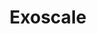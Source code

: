 ---
title: "Exoscale"
description: "Learn about Exoscale, its services, and how to use them effectively."
banner: "images/exoscale-icon.png"
weight: 2
tags: [exoscale]
level: [introductory]
categories: [exoscale,kubernetes]
---